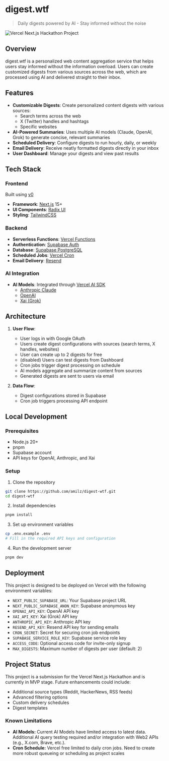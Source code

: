 # digest.wtf
> Daily digests powered by AI - Stay informed without the noise

![Vercel Next.js Hackathon Project](https://img.shields.io/badge/Vercel_Next.js-Hackathon-black)

## Overview

digest.wtf is a personalized web content aggregation service that helps users stay informed without the information overload. Users can create customized digests from various sources across the web, which are processed using AI and delivered straight to their inbox.

## Features

- **Customizable Digests**: Create personalized content digests with various sources:
  - Search terms across the web
  - X (Twitter) handles and hashtags 
  - Specific websites
- **AI-Powered Summaries**: Uses multiple AI models (Claude, OpenAI, Grok) to generate concise, relevant summaries
- **Scheduled Delivery**: Configure digests to run hourly, daily, or weekly
- **Email Delivery**: Receive neatly formatted digests directly in your inbox
- **User Dashboard**: Manage your digests and view past results

## Tech Stack

### Frontend
Built using [v0](https://v0.dev/)
- **Framework**: [Next.js](https://nextjs.org/) 15+
- **UI Components**: [Radix UI](https://www.radix-ui.com/)
- **Styling**: [TailwindCSS](https://tailwindcss.com/)

### Backend
- **Serverless Functions**: [Vercel Functions](https://vercel.com/docs/functions)
- **Authentication**: [Supabase Auth](https://supabase.com/auth)
- **Database**: [Supabase PostgreSQL](https://supabase.com/database)
- **Scheduled Jobs**: [Vercel Cron](https://vercel.com/docs/cron-jobs)
- **Email Delivery**: [Resend](https://resend.com/)

### AI Integration
- **AI Models**: Integrated through [Vercel AI SDK](https://sdk.vercel.ai/docs)
  - [Anthropic Claude](https://www.anthropic.com/claude)
  - [OpenAI](https://openai.com/)
  - [Xai (Grok)](https://x.ai/)

## Architecture

1. **User Flow**:
   - User logs in with Google OAuth
   - Users create digest configurations with sources (search terms, X handles, websites)
   - User can create up to 2 digests for free
   - (disabled) Users can test digests from Dashboard
   - Cron jobs trigger digest processing on schedule
   - AI models aggregate and summarize content from sources
   - Generated digests are sent to users via email

2. **Data Flow**:
   - Digest configurations stored in Supabase
   - Cron job triggers processing API endpoint

## Local Development

### Prerequisites
- Node.js 20+
- pnpm
- Supabase account
- API keys for OpenAI, Anthropic, and Xai

### Setup
1. Clone the repository
```bash
git clone https://github.com/amilz/digest-wtf.git
cd digest-wtf
```

2. Install dependencies
```bash
pnpm install
```

3. Set up environment variables
```bash
cp .env.example .env
# Fill in the required API keys and configuration
```

4. Run the development server
```bash
pnpm dev
```

## Deployment

This project is designed to be deployed on Vercel with the following environment variables:

- `NEXT_PUBLIC_SUPABASE_URL`: Your Supabase project URL
- `NEXT_PUBLIC_SUPABASE_ANON_KEY`: Supabase anonymous key
- `OPENAI_API_KEY`: OpenAI API key
- `XAI_API_KEY`: Xai (Grok) API key
- `ANTHROPIC_API_KEY`: Anthropic API key
- `RESEND_API_KEY`: Resend API key for sending emails
- `CRON_SECRET`: Secret for securing cron job endpoints
- `SUPABASE_SERVICE_ROLE_KEY`: Supabase service role key
- `ACCESS_CODE`: Optional access code for invite-only signup
- `MAX_DIGESTS`: Maximum number of digests per user (default: 2)

## Project Status

This project is a submission for the Vercel Next.js Hackathon and is currently in MVP stage. Future enhancements could include:
- Additional source types (Reddit, HackerNews, RSS feeds)
- Advanced filtering options
- Custom delivery schedules
- Digest templates

### Known Limitations
- **AI Models:** Current AI Models have limited access to latest data. Additional AI query testing required and/or integration with Web2 APIs (e.g., X.com, Brave, etc.).
- **Cron Schedule:** Vercel free limited to daily cron jobs. Need to create more robust queueing or scheduling as project scales
